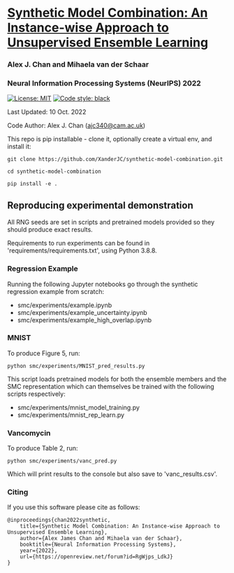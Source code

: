 # [Synthetic Model Combination: An Instance-wise Approach to Unsupervised Ensemble Learning](https://openreview.net/forum?id=RgWjps_LdkJ)

### Alex J. Chan and Mihaela van der Schaar

### Neural Information Processing Systems (NeurIPS) 2022

 [![License: MIT](https://img.shields.io/badge/License-MIT-blue.svg)](https://opensource.org/licenses/MIT)
 <a href="https://github.com/psf/black"><img alt="Code style: black" src="https://img.shields.io/badge/code%20style-black-000000.svg"></a>

Last Updated: 10 Oct. 2022

Code Author: Alex J. Chan (ajc340@cam.ac.uk)

This repo is pip installable - clone it, optionally create a virtual env, and install it:

```shell
git clone https://github.com/XanderJC/synthetic-model-combination.git

cd synthetic-model-combination

pip install -e .
```

## Reproducing experimental demonstration

All RNG seeds are set in scripts and pretrained models provided so they should produce exact results.

Requirements to run experiments can be found in 'requirements/requirements.txt', using Python 3.8.8.

### Regression Example

Running the following Jupyter notebooks go through the synthetic regression example from scratch:

- smc/experiments/example.ipynb
- smc/experiments/example_uncertainty.ipynb
- smc/experiments/example_high_overlap.ipynb


### MNIST

To produce Figure 5, run:

```shell
python smc/experiments/MNIST_pred_results.py
```

This script loads pretrained models for both the ensemble members and the SMC representation which can themselves be trained with the following scripts respectively:

- smc/experiments/mnist_model_training.py
- smc/experiments/mnist_rep_learn.py

### Vancomycin

To produce Table 2, run:

```shell
python smc/experiments/vanc_pred.py
```

Which will print results to the console but also save to 'vanc_results.csv'.

### Citing 

If you use this software please cite as follows:

```
@inproceedings{chan2022synthetic,
    title={Synthetic Model Combination: An Instance-wise Approach to Unsupervised Ensemble Learning},
    author={Alex James Chan and Mihaela van der Schaar},
    booktitle={Neural Information Processing Systems},
    year={2022},
    url={https://openreview.net/forum?id=RgWjps_LdkJ}
}
```
